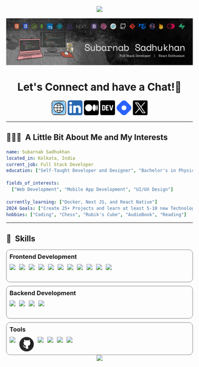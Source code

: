 
<div align="center" >
  <img  src="https://capsule-render.vercel.app/api?type=waving&color=0:ffffff,100:ffc0b1&height=100&section=header" />
</div>

[![Header](https://raw.githubusercontent.com/subarnabsadhukhan/assets/main/linkedin_cover.png "Header")](https://martinheinz.dev/)

<h1 align="center" >
  Let's Connect and have a Chat!💬
</h1>

<div align="center">
<!-- My Website -->
<a style="text-decoration: none; display: inline-block;"  target="_blank" href="https://subarnabsadhukhan.com/">
  <img style="height: 40px;" alt="Website" src="https://raw.githubusercontent.com/subarnabsadhukhan/assets/main/website.png"/>
</a>
<!-- LinkedIn --> 
<a style="text-decoration: none; display: inline-block;" href="https://www.linkedin.com/in/subarnabsadhukhan/">
  <img style="height: 40px;" alt="LinkedIn"  src="https://raw.githubusercontent.com/subarnabsadhukhan/assets/main/linkedin.png"/>
</a>
<!-- Medium -->
<a style="text-decoration: none; display: inline-block;" href="https://medium.com/@subarnabsadhukhan">
  <img style="height: 40px;" alt="Medium" src="https://raw.githubusercontent.com/subarnabsadhukhan/assets/main/medium.png"/>
</a>
<!-- Dev.to -->
<a style="text-decoration: none; display: inline-block;" href="https://dev.to/subarnabsadhukhan">
  <img style="height: 40px;" alt="Dev.to" src="https://raw.githubusercontent.com/subarnabsadhukhan/assets/main/dev.png"/>
</a>
<!-- Hashnode -->
<a style="text-decoration: none; display: inline-block;" href="https://subarnab.com/">
  <img style="height: 40px;"  src="https://raw.githubusercontent.com/subarnabsadhukhan/assets/main/hashnode.png"/>
</a>
<!-- Twitter -->
<a style="text-decoration: none; display: inline-block;" href="https://twitter.com/SubarnabS">
  <img style="height: 40px;" alt="Twitter" src="https://raw.githubusercontent.com/subarnabsadhukhan/assets/main/x.png"/>
</a>
</div>

---

<h2> 👨🏻‍💻 &nbsp;A Little Bit About Me and My Interests</h2>

```yaml
name: Subarnab Sadhukhan
located_in: Kolkata, India
current_job: Full Stack Developer
education: ["Self-Taught Developer and Designer", "Bachelor's in Physics"]

fields_of_interests:
  ["Web Development", "Mobile App Development", "UI/UX Design"]

currently_learning: ["Docker, Next JS, and React Native"]
2024 Goals: ["Create 25+ Projects and learn at least 5-10 new Technologies."]
hobbies: ["Coding", "Chess", "Rubik's Cube", "AudioBook", "Reading"]
```

---

<h2> 🚀 &nbsp;Skills</h2>
<!-- Frontend -->
<div style="display: flex; flex-direction: column; gap: 10px; border: 1px solid grey; padding: 8px; margin-top: 10px; border-radius: 10px;">
<h3 style= "margin-top: 0px;margin-bottom: 0px;">Frontend Development</h3>
<div style="display:flex;flex-wrap:wrap;gap:10px;">
<img style="height: 40px;" src="https://cdn.jsdelivr.net/gh/devicons/devicon@latest/icons/css3/css3-original.svg" />
<img style="height: 40px;" src="https://cdn.jsdelivr.net/gh/devicons/devicon@latest/icons/javascript/javascript-original.svg" />
<img style="height: 40px;" src="https://cdn.jsdelivr.net/gh/devicons/devicon@latest/icons/typescript/typescript-original.svg" />
<img style="height: 40px;" src="https://cdn.jsdelivr.net/gh/devicons/devicon@latest/icons/react/react-original.svg" />
<img style="height: 40px;" src="https://cdn.jsdelivr.net/gh/devicons/devicon@latest/icons/redux/redux-original.svg" />
<img style="height: 40px;" src="https://cdn.jsdelivr.net/gh/devicons/devicon@latest/icons/reactrouter/reactrouter-original.svg" />
<img style="height: 40px;" src="https://cdn.jsdelivr.net/gh/devicons/devicon@latest/icons/sass/sass-original.svg" />
<img style="height: 40px;" src="https://cdn.jsdelivr.net/gh/devicons/devicon@latest/icons/tailwindcss/tailwindcss-original.svg" />
<img style="height: 40px;" src="https://cdn.jsdelivr.net/gh/devicons/devicon@latest/icons/bootstrap/bootstrap-original.svg" />
<img style="height: 40px;" src="https://cdn.jsdelivr.net/gh/devicons/devicon@latest/icons/materialui/materialui-original.svg" />
<img style="height: 40px;" src="https://cdn.jsdelivr.net/gh/devicons/devicon@latest/icons/nextjs/nextjs-original.svg" />

</div>
</div>
<!-- Backend -->
<div style="display: flex; flex-direction: column; gap: 10px; border: 1px solid grey; padding: 8px; margin-top: 10px; border-radius: 10px;">
<h3 style= "margin-top: 0px;margin-bottom: 0px;">Backend Development</h3>
<div style="display:flex;flex-wrap:wrap;gap:10px;">
<img style="height: 40px;" src="https://cdn.jsdelivr.net/gh/devicons/devicon@latest/icons/firebase/firebase-original.svg" />
<img style="height: 40px;" src="https://cdn.jsdelivr.net/gh/devicons/devicon@latest/icons/appwrite/appwrite-original.svg" />
<img style="height: 40px;" src="https://cdn.jsdelivr.net/gh/devicons/devicon@latest/icons/supabase/supabase-original.svg" />
<img style="height: 40px;" src="https://cdn.jsdelivr.net/gh/devicons/devicon@latest/icons/nodejs/nodejs-original.svg" />
</div>       
</div>
<!-- Tools -->
<div style="display: flex; flex-direction: column; gap: 10px; border: 1px solid grey; padding: 8px; margin-top: 10px; border-radius: 10px;">
<h3 style="  margin-top: 0px;margin-bottom: 0px;">Tools</h3>
<div style="display:flex;flex-wrap:wrap;gap:10px;">
<img style="height: 40px;" src="https://cdn.jsdelivr.net/gh/devicons/devicon@latest/icons/git/git-original.svg" />
<img style="height: 40px;" src="https://raw.githubusercontent.com/subarnabsadhukhan/assets/main/github.png" />
<img style="height: 40px;" src="https://cdn.jsdelivr.net/gh/devicons/devicon@latest/icons/canva/canva-original.svg" />
<img style="height: 40px;" src="https://cdn.jsdelivr.net/gh/devicons/devicon@latest/icons/figma/figma-original.svg" />
<img style="height: 40px;" src="https://cdn.jsdelivr.net/gh/devicons/devicon@latest/icons/vercel/vercel-original.svg" />
<img style="height: 40px;" src="https://cdn.jsdelivr.net/gh/devicons/devicon@latest/icons/netlify/netlify-original.svg" />
          
</div>
</div>

<div align="center">
  <img  src="https://capsule-render.vercel.app/api?type=waving&color=gradient&height=100&section=footer"/>
</div>
